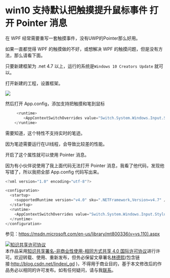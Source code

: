 # win10 支持默认把触摸提升鼠标事件 打开 Pointer 消息

在 WPF 经常需要重写一套触摸事件，没有UWP的Pointer那么好用。

如果一直都觉得 WPF 的触摸做的不好，或想解决 WPF 的触摸问题，但是没有方法，那么请看下面。

<!--more-->

只要新建框架为 .net 4.7 以上，运行的系统是`Windows 10 Creators Update` 就可以。

打开新建的工程，设置框架。

![](http://7xqpl8.com1.z0.glb.clouddn.com/AwCCAwMAItoFADbzBgABAAQArj4BAGZDAgBo6AkA6Nk%3D%2F2017417165611.jpg)

然后打开 App.config，添加支持把触摸和笔到鼠标


```csharp
     <runtime>
        <AppContextSwitchOverrides value="Switch.System.Windows.Input.Stylus.EnablePointerSupport=true"/>
    </runtime>
```

需要知道，这个特性不支持实时的笔迹。

因为笔迹需要运行在UI线程，会导致比较差的性能。

开启了这个属性就可以使用 Pointer 消息。

因为有小伙伴说使用了我上面代码无法打开 Pointer 消息，我看了他代码，发现他写错了，所以我把全部  App.config 代码写出来。

```csharp
<?xml version="1.0" encoding="utf-8"?>

<configuration>
  <startup>
    <supportedRuntime version="v4.0" sku=".NETFramework,Version=v4.7" />
  </startup>
  <runtime>
    <AppContextSwitchOverrides value="Switch.System.Windows.Input.Stylus.EnablePointerSupport=true" />
  </runtime>
</configuration>
```

参见：https://msdn.microsoft.com/en-us/library/mt800336(v=vs.110).aspx

<a rel="license" href="http://creativecommons.org/licenses/by-nc-sa/4.0/"><img alt="知识共享许可协议" style="border-width:0" src="https://licensebuttons.net/l/by-nc-sa/4.0/88x31.png" /></a><br />本作品采用<a rel="license" href="http://creativecommons.org/licenses/by-nc-sa/4.0/">知识共享署名-非商业性使用-相同方式共享 4.0 国际许可协议</a>进行许可。欢迎转载、使用、重新发布，但务必保留文章署名[林德熙](http://blog.csdn.net/lindexi_gd)(包含链接:http://blog.csdn.net/lindexi_gd )，不得用于商业目的，基于本文修改后的作品务必以相同的许可发布。如有任何疑问，请与我[联系](mailto:lindexi_gd@163.com)。
